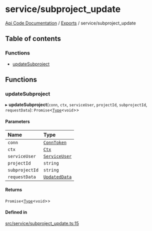 # service/subproject\_update
 
[Api Code Documentation](../README.md) / [Exports](../modules.md) / service/subproject\_update

## Table of contents

### Functions

- [updateSubproject](service_subproject_update.md#updatesubproject)

## Functions

### updateSubproject

▸ **updateSubproject**(`conn`, `ctx`, `serviceUser`, `projectId`, `subprojectId`, `requestData`): `Promise`\<[`Type`](result.md#type)\<`void`\>\>

#### Parameters

| Name | Type |
| :------ | :------ |
| `conn` | [`ConnToken`](service_conn.md#conntoken) |
| `ctx` | [`Ctx`](../interfaces/lib_ctx.Ctx.md) |
| `serviceUser` | [`ServiceUser`](../interfaces/service_domain_organization_service_user.ServiceUser.md) |
| `projectId` | `string` |
| `subprojectId` | `string` |
| `requestData` | [`UpdatedData`](../interfaces/service_domain_workflow_subproject_updated.UpdatedData.md) |

#### Returns

`Promise`\<[`Type`](result.md#type)\<`void`\>\>

#### Defined in

[src/service/subproject_update.ts:15](https://github.com/openkfw/TruBudget/blob/26ade46/api/src/service/subproject_update.ts#L15)
